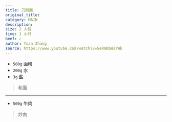 ```yaml
---
title: 刀削面
original_title: 
category: MAIN
description: 
size: 2 人份
time: 1 小时 
beef: ✓
author: Yuan Zhang
source: https://www.youtube.com/watch?v=SeRmDbHIrWk
---
```


* `500g` 面粉
* `200g` 水
* `3g` 盐 

> 和面

---

* `500g` 牛肉

> 炒卤 

